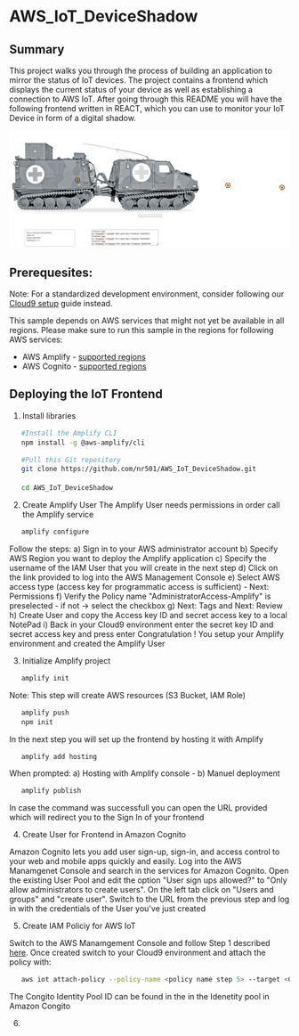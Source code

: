 # AWS_IoT_DeviceShadow

## Summary

This project walks you through the process of building an application to mirror the status of IoT devices. The project contains a frontend which displays the current status of your device as well as establishing a connection to AWS IoT. After going through this README you will have the following frontend written in REACT, which you can use to monitor your IoT Device in form of a digital shadow.

![IoT_Frontend](./src/assets/Frontend.png)
## Prerequesites:

Note: For a standardized development environment, consider following our [Cloud9 setup](https://docs.aws.amazon.com/cloud9/latest/user-guide/setting-up.html) guide instead.


This sample depends on AWS services that might not yet be available in all regions. Please make sure to run this sample in the regions for following AWS services:
  - AWS Amplify - [supported regions](https://docs.aws.amazon.com/general/latest/gr/amplify.html)
  - AWS Cognito - [supported regions](https://docs.aws.amazon.com/general/latest/gr/amplify.html)

## Deploying the IoT Frontend 

1. Install libraries
  
  ```bash
     #Install the Amplify CLI 
     npm install -g @aws-amplify/cli
  ```

  ```bash
     #Pull this Git repository
     git clone https://github.com/nr501/AWS_IoT_DeviceShadow.git
     
     cd AWS_IoT_DeviceShadow
  ```

2. Create Amplify User
  The Amplify User needs permissions in order call the Amplify service
  ```bash
     amplify configure
  ```
  Follow the steps:
  a) Sign in to your AWS administrator account
  b) Specify AWS Region you want to deploy the Amplify application
  c) Specify the username of the IAM User that you will create in the next step 
  d) Click on the link provided to log into the AWS Management Console
  e) Select AWS access type (access key for programmatic access is sufficient) - Next: Permissions
  f) Verify the Policy name "AdministratorAccess-Amplify" is preselected - if not -> select the checkbox 
  g) Next: Tags and Next: Review
  h) Create User and copy the Access key ID and secret access key to a local NotePad
  i) Back in your Cloud9 environment enter the secret key ID and secret access key and press enter 
  Congratulation ! You setup your Amplify environment and created the Amplify User 
   
3. Initialize Amplify project 

  ```bash
     amplify init
  ```
  Note: This step will create AWS resources (S3 Bucket, IAM Role) 
  
  ```bash
     amplify push
     npm init
  ```
  
  In the next step you will set up the frontend by hosting it with Amplify 
  
  ```bash 
     amplify add hosting
  ```
  
When prompted: 
a) Hosting with Amplify console - 
b) Manuel deployment
     
  ```bash 
     amplify publish
  ```

In case the command was successfull you can open the URL provided which will redirect you to the Sign In of your frontend 


4. Create User for Frontend in Amazon Cognito 

Amazon Cognito lets you add user sign-up, sign-in, and access control to your web and mobile apps quickly and easily. Log into the AWS Manamgenet Console and search in the services for Amazon Cognito. Open the existing User Pool and edit the option "User sign ups allowed?" to "Only allow administrators to create users". On the left tab click on "Users and groups" and "create user". Switch to the URL from the previous step and log in with the credentials of the User you've just created

5. Create IAM Policiy for AWS IoT

Switch to the AWS Manamgement Console and follow Step 1 described [here](https://docs.amplify.aws/lib/pubsub/getting-started/q/platform/js/#aws-iot). Once created switch to your Cloud9 environment and attach the policy with: 

```bash 
   aws iot attach-policy --policy-name <policy name step 5> --target <Cognito identity pool ID>
  ```
  
 The Congito Identity Pool ID can be found in the in the Idenetity pool in Amazon Congito 

6. 


